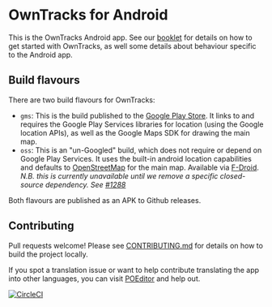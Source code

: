 # OwnTracks for Android

This is the OwnTracks Android app. See our [booklet](http://owntracks.org/booklet/features/android/) for details on how to get started with OwnTracks, as well some details about behaviour specific to the Android app.

## Build flavours

There are two build flavours for OwnTracks:

* `gms`: This is the build published to the [Google Play Store](https://play.google.com/store/apps/details?id=org.owntracks.android). It links to and requires the Google Play Services libraries for location (using the Google location APIs), as well as the Google Maps SDK for drawing the main map.
* `oss`: This is an "un-Googled" build, which does not require or depend on Google Play Services. It uses the built-in android location capabilities and defaults to [OpenStreetMap](https://www.openstreetmap.org/) for the main map. Available via [F-Droid](https://f-droid.org/packages/org.owntracks.android/). *N.B. this is currently unavailable until we remove a specific closed-source dependency. See [#1288](https://github.com/owntracks/android/issues/1298)*

Both flavours are published as an APK to Github releases.

## Contributing

Pull requests welcome! Please see [CONTRIBUTING.md](https://github.com/owntracks/android/blob/master/CONTRIBUTING.md) for details on how to build the project locally.

If you spot a translation issue or want to help contribute translating the app into other languages, you can visit [POEditor](https://poeditor.com/projects/view?id=419041) and help out.

[![CircleCI](https://circleci.com/gh/owntracks/android/tree/master.svg?style=shield)](https://circleci.com/gh/owntracks/android/tree/master)
